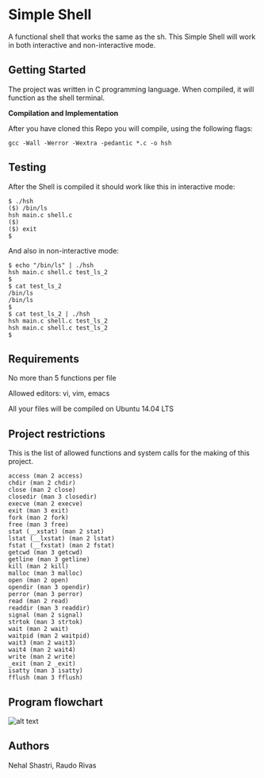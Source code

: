 # Simple Shell
A functional shell that works the same as the sh. This Simple Shell will work in both interactive and non-interactive mode.

## Getting Started
The project was written in C programming language. When compiled, it will function as the shell terminal.

**Compilation and Implementation**

After you have cloned this Repo you will compile, using the following flags:
```
gcc -Wall -Werror -Wextra -pedantic *.c -o hsh
```

## Testing
After the Shell is compiled it should work like this in interactive mode:
```
$ ./hsh
($) /bin/ls
hsh main.c shell.c
($)
($) exit
$
```
And also in non-interactive mode:
```
$ echo "/bin/ls" | ./hsh
hsh main.c shell.c test_ls_2
$
$ cat test_ls_2
/bin/ls
/bin/ls
$
$ cat test_ls_2 | ./hsh
hsh main.c shell.c test_ls_2
hsh main.c shell.c test_ls_2
$
```
## Requirements
No more than 5 functions per file

Allowed editors: vi, vim, emacs

All your files will be compiled on Ubuntu 14.04 LTS
## Project restrictions

This is the list of allowed functions and system calls for the making of this project.

```
access (man 2 access)
chdir (man 2 chdir)
close (man 2 close)
closedir (man 3 closedir)
execve (man 2 execve)
exit (man 3 exit)
fork (man 2 fork)
free (man 3 free)
stat (__xstat) (man 2 stat)
lstat (__lxstat) (man 2 lstat)
fstat (__fxstat) (man 2 fstat)
getcwd (man 3 getcwd)
getline (man 3 getline)
kill (man 2 kill)
malloc (man 3 malloc)
open (man 2 open)
opendir (man 3 opendir)
perror (man 3 perror)
read (man 2 read)
readdir (man 3 readdir)
signal (man 2 signal)
strtok (man 3 strtok)
wait (man 2 wait)
waitpid (man 2 waitpid)
wait3 (man 2 wait3)
wait4 (man 2 wait4)
write (man 2 write)
_exit (man 2 _exit)
isatty (man 3 isatty)
fflush (man 3 fflush)
```
## Program flowchart
![alt text](https://github.com/nhlshstr/simple_shell/blob/master/Simple_Shell%20%20(1).png)

## Authors
Nehal Shastri, Raudo Rivas
